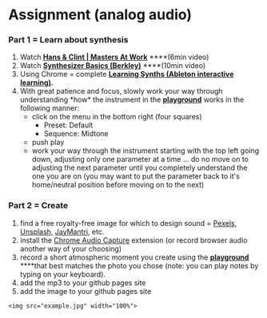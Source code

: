 # Assignment \(analog audio\)

### Part 1 = Learn about synthesis

1. Watch [**Hans & Clint \| Masters At Work**](https://www.youtube.com/watch?v=NdG5dEfAcxQ) ****\(6min video\)
2. Watch [**Synthesizer Basics \(Berkley\)**](https://www.youtube.com/watch?v=c3udLCvoCC0) ****\(10min video\)
3. Using Chrome = complete [**Learning Synths \(Ableton interactive learning\)**](https://learningsynths.ableton.com/)**.**
4. With great patience and focus, slowly work your way through understanding \*how\* the instrument in the [**playground**](https://learningsynths.ableton.com/en/playground) works in the following manner:
   * click on the menu in the bottom right \(four squares\)
     * Preset: Default
     * Sequence: Midtone
   * push play
   * work your way through the instrument starting with the top left going down, adjusting only one parameter at a time ... do no move on to adjusting the next parameter until you completely understand the one you are on \(you may want to put the parameter back to it's home/neutral position before moving on to the next\)

### Part 2 = Create

1. find a free royalty-free image for which to design sound = [Pexels](https://www.pexels.com/), [Unsplash](https://unsplash.com/), [JayMantri](https://jaymantri.com/), etc.
2. install the [Chrome Audio Capture](https://chrome.google.com/webstore/detail/chrome-audio-capture/kfokdmfpdnokpmpbjhjbcabgligoelgp) extension \(or record browser audio another way of your choosing\)
3. record a short atmospheric moment you create using the [**playground**](https://learningsynths.ableton.com/en/playground) ****that best matches the photo you chose \(note: you can play notes by typing on your keyboard\).
4. add the mp3 to your github pages site
5. add the image to your github pages site

```text
<img src="example.jpg" width="100%">
```



